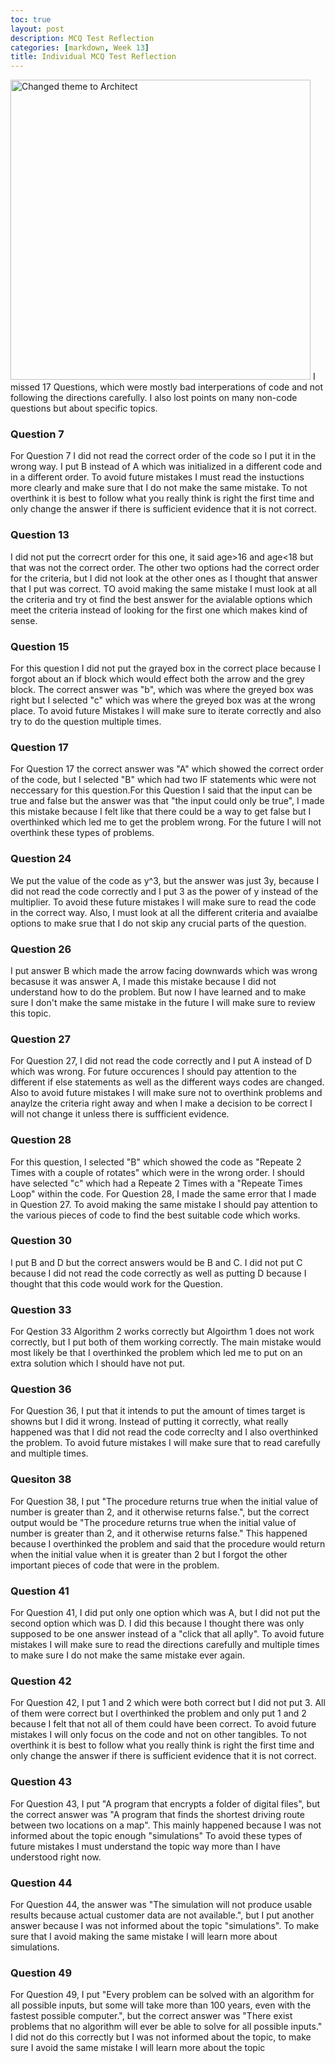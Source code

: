 ```yaml
---
toc: true
layout: post
description: MCQ Test Reflection
categories: [markdown, Week 13]
title: Individual MCQ Test Reflection
---
```


<img src='{{ "/images/mcqtest2-score.PNG" | relative_url }}' width='480' alt='Changed theme to Architect'>
I missed 17 Questions, which were mostly bad interperations of code and not following the directions carefully. I also lost points on many non-code questions but about specific topics.

### Question 7
For Question 7 I did not read the correct order of the code so I put it in the wrong way. I put B instead of A which was initialized in a different code and in a different order. To avoid future mistakes I must read the instuctions more clearly and make sure that I do not make the same mistake. To not overthink it is best to follow what you really think is right the first time and only change the answer if there is sufficient evidence that it is not correct.

### Question 13
I did not put the correcrt order for this one, it said age>16 and age<18 but that was not the correct order. The other two options had the correct order for the criteria, but I did not look at the other ones as I thought that answer that I put was correct. TO avoid making the same mistake I must look at all the criteria and try ot find the best answer for the avialable options which meet the criteria instead of looking for the first one which makes kind of sense.

### Question 15
For this question I did not put the grayed box in the correct place because I forgot about an if block which would effect both the arrow and the grey block. The correct answer was "b", which was where the greyed box was right but I selected "c" which was where the greyed box was at the wrong place. To avoid future Mistakes I will make sure to iterate correctly and also try to do the question multiple times.

### Question 17
For Question 17 the correct answer was "A" which showed the correct order of the code, but I selected "B" which had two IF statements whic were not neccessary for this question.For this Question I said that the input can be true and false but the answer was that "the input could only be true", I made this mistake because I felt like that there could be a way to get false but I overthinked which led me to get the problem wrong. For the future I will not overthink these types of problems.

### Question 24
We put the value of the code as y^3, but the answer was just 3y, because I did not read the code correctly and I put 3 as the power of y instead of the multiplier. To avoid these future mistakes I will make sure to read the code in the correct way. Also, I must look at all the different criteria and avaialbe options to make srue that I do not skip any crucial parts of the question.

### Question 26
I put answer B which made the arrow facing downwards which was wrong becasuse it was answer A, I made this mistake because I did not understand how to do the problem. But now I have learned and to make sure I don't make the same mistake in the future I will make sure to review this topic.

### Question 27
For Question 27, I did not read the code correctly and I put A instead of D which was wrong. For future occurences I should pay attention to the different if else statements as well as the different ways codes are changed. Also to avoid future mistakes I will make sure not to overthink problems and anaylze the criteria right away and when I make a decision to be correct I will not change it unless there is suffficient evidence.

### Question 28
For this question, I selected "B" which showed the code as "Repeate 2 Times with a couple of rotates" which were in the wrong order. I should have selected "c" which had a Repeate 2 Times with a "Repeate  Times Loop" within the code. For Question 28, I made the same error that I made in Question 27. To avoid making the same mistake I should pay attention to the various pieces of code to find the best suitable code which works.

### Question 30
I put B and D but the correct answers would be B and C. I did not put C because I did not read the code correctly as well as putting D because I thought that this code would work for the Question.

### Question 33
For Qestion 33 Algorithm 2 works correctly but Algoirthm 1 does not work correctly, but I put both of them working correctly. The main mistake would most likely be that I overthinked the problem which led me to put on an extra solution which I should have not put.

### Question 36
For Question 36, I put that it intends to put the amount of times target is showns but I did it wrong. Instead of putting it correctly, what really happened was that I did not read the code correclty and I also overthinked the problem. To avoid future mistakes I will make sure that to read carefully and multiple times.

### Quesiton 38
For Question 38, I put "The procedure returns true when the initial value of number is greater than 2, and it otherwise returns false.", but the correct output would be "The procedure returns true when the initial value of number is greater than 2, and it otherwise returns false." This happened because I overthinked the problem and said that the procedure would return when the initial value when it is greater than 2 but I forgot the other important pieces of code that were in the problem.

### Question 41
For Question 41, I did put only one option which was A, but I did not put the second option which was D. I did this because I thought there was only supposed to be one answer instead of a "click that all aplly". To avoid future mistakes I will make sure to read the directions carefully and multiple times to make sure I do not make the same mistake ever again.

### Question 42
For Question 42, I put 1 and 2 which were both correct but I did not put 3. All of them were correct but I overthinked the problem and only put 1 and 2 because I felt that not all of them could have been correct. To avoid future mistakes I will only focus on the code and not on other tangibles. To not overthink it is best to follow what you really think is right the first time and only change the answer if there is sufficient evidence that it is not correct.

### Question 43
For Question 43, I put "A program that encrypts a folder of digital files", but the correct answer was "A program that finds the shortest driving route between two locations on a map". This mainly happened because I was not informed about the topic enough "simulations" To avoid these types of future mistakes I must understand the topic way more than I have understood right now.

### Question 44
For Question 44, the answer was "The simulation will not produce usable results because actual customer data are not available.",  but I put another answer because I was not informed about the topic "simulations". To make sure that I avoid making the same mistake I will learn more about simulations.

### Question 49
For Question 49, I put "Every problem can be solved with an algorithm for all possible inputs, but some will take more than 100 years, even with the fastest possible computer.", but the correct answer was "There exist problems that no algorithm will ever be able to solve for all possible inputs." I did not do this correctly but I was not informed about the topic, to make sure I avoid the same mistake I will learn more about the topic 